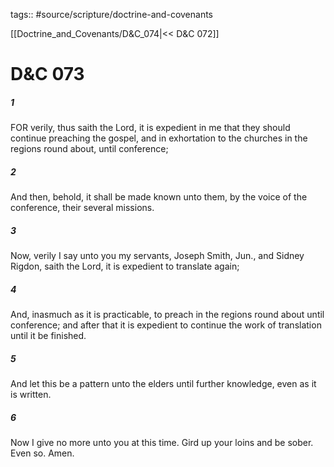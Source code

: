 tags:: #source/scripture/doctrine-and-covenants

[[Doctrine_and_Covenants/D&C_074|<< D&C 072]]

# D&C 073

##### 1

FOR verily, thus saith the Lord, it is expedient in me that they should continue preaching the gospel, and in exhortation to the churches in the regions round about, until conference;

##### 2

And then, behold, it shall be made known unto them, by the voice of the conference, their several missions.

##### 3

Now, verily I say unto you my servants, Joseph Smith, Jun., and Sidney Rigdon, saith the Lord, it is expedient to translate again;

##### 4

And, inasmuch as it is practicable, to preach in the regions round about until conference; and after that it is expedient to continue the work of translation until it be finished.

##### 5

And let this be a pattern unto the elders until further knowledge, even as it is written.

##### 6

Now I give no more unto you at this time. Gird up your loins and be sober. Even so. Amen.
